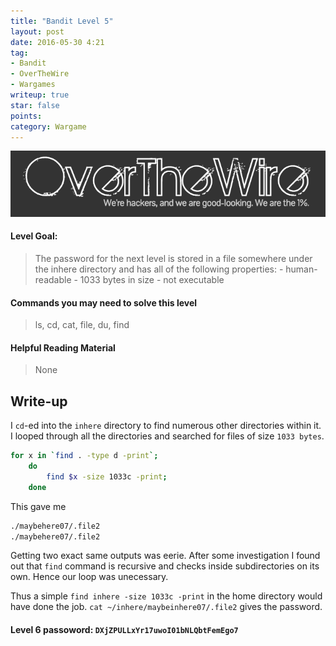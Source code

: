 ```yaml
---
title: "Bandit Level 5"
layout: post
date: 2016-05-30 4:21
tag:
- Bandit
- OverTheWire
- Wargames
writeup: true
star: false
points:
category: Wargame
---
```


![OverTheWire logo](/assets/images/OverTheWire/logo.png)

#### Level Goal:

>The password for the next level is stored in a file somewhere under the inhere directory and has all of the following properties: - human-readable - 1033 bytes in size - not executable

#### Commands you may need to solve this level

>ls, cd, cat, file, du, find

#### Helpful Reading Material

>None

## Write-up

I `cd`-ed into the `inhere` directory to find numerous other directories within it. I looped through all the directories and searched for files of size `1033 bytes`.

~~~bash
for x in `find . -type d -print`;
    do
        find $x -size 1033c -print;
    done
~~~

This gave me

~~~bash
./maybehere07/.file2
./maybehere07/.file2
~~~

Getting two exact same outputs was eerie. After some investigation I found out that `find` command is recursive and checks inside subdirectories on its own. Hence our loop was unecessary.

Thus a simple `find inhere -size 1033c -print` in the home directory would have done the job. `cat ~/inhere/maybeinhere07/.file2` gives the password.

#### Level 6 passoword: `DXjZPULLxYr17uwoI01bNLQbtFemEgo7`
